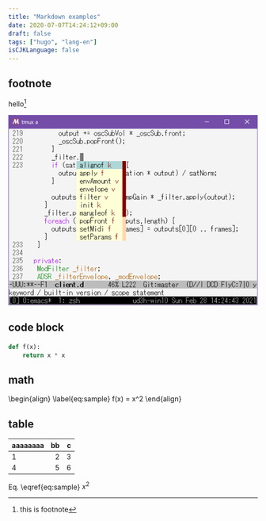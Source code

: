 ```yaml
---
title: "Markdown examples"
date: 2020-07-07T14:24:12+09:00
draft: false
tags: ["hugo", "lang-en"]
isCJKLanguage: false
---
```


## footnote

hello[^a]

[^a]: this is footnote

![emacs-company-dcd.png](/emacs-company-dcd.png)

## code block
```python
def f(x):
	return x * x
```

## math
\begin{align}
\label{eq:sample}
f(x) = x^2
\end{align}

## table

| aaaaaaaa | bb | c |
|:---------|--:|--:|
| 1        | 2 | 3 |
| 4        | 5 | 6 |



Eq. \eqref{eq:sample} $x^2$
